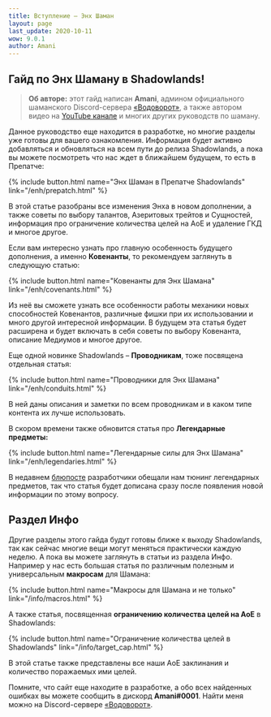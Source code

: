 ```yaml
---
title: Вступление – Энх Шаман
layout: page
last_update: 2020-10-11 
wow: 9.0.1
author: Amani
---
```

## Гайд по Энх Шаману в Shadowlands!

> **Об авторе:** этот гайд написан **Amani**, админом официального шаманского Discord-сервера [«Водоворот»](https://discord.gg/8Bag6kT), а также автором видео на [YouTube канале](https://youtube.com/channel/UC5IikzgR1TeED-DxPLqISHg) и многих других руководств по шаману. 

Данное руководство еще находится в разработке, но многие разделы уже готовы для вашего ознакомления. Информация будет активно добавляться и обновляться на всем пути до релиза Shadowlands, а пока вы можете посмотреть что нас ждет в ближайшем будущем, то есть в Препатче:

{% include button.html name="Энх Шаман в Препатче Shadowlands" link="/enh/prepatch.html" %}  

<p></p>

В этой статье разобраны все изменения Энха в новом дополнении, а также советы по выбору талантов, Азеритовых трейтов и Сущностей, информация про ограничение количества целей на АоЕ и удаление ГКД и многое другое.

Если вам интересно узнать про главную особенность будущего дополнения, а именно **Ковенанты**, то рекомендуем заглянуть в следующую статью:

{% include button.html name="Ковенанты для Энх Шамана" link="/enh/covenants.html" %}  

<p></p>

Из неё вы сможете узнать все особенности работы механики новых способностей Ковенантов, различные фишки при их использовании и много другой интересной информации. В будущем эта статья будет расширена и будет включать в себя советы по выбору Ковенанта, описание Медиумов и многое другое.

Еще одной новинке Shadowlands – **Проводникам**, тоже посвящена отдельная статья:

{% include button.html name="Проводники для Энх Шамана" link="/enh/conduits.html" %}

<p></p>

В ней даны описания и заметки по всем проводникам и в каком типе контента их лучше использовать.

В скором времени также обновится статья про **Легендарные предметы:**

{% include button.html name="Легендарные силы для Энх Шамана" link="/enh/legendaries.html" %}

<p></p>

В недавнем [блюпосте](https://www.wowhead.com/bluetracker?topic=190159&region=eu) разработчики обещали нам тюнинг легендарных предметов, так что статья будет дописана сразу после появления новой информации по этому вопросу.

## Раздел Инфо

Другие разделы этого гайда будут готовы ближе к выходу Shadowlands, так как сейчас многие вещи могут меняться практически каждую неделю. А пока вы можете заглянуть в  статьи из раздела Инфо. Например у нас есть большая статья по различным полезным и универсальным **макросам** для Шамана:

{% include button.html name="Макросы для Шамана и не только" link="/info/macros.html" %}

<p></p>

А также статья, посвященная **ограничению количества целей на АоЕ** в Shadowlands:

{% include button.html name="Ограничение количества целей в Shadowlands" link="/info/target_cap.html" %}

<p></p>

В этой статье также представлены все наши АоЕ заклинания и количество поражаемых ими целей.

Помните, что сайт еще находите в разработке, а обо всех найденных ошибках вы можете сообщить в дискорд **Amani#0001**. Найти меня можно на Discord-сервере [«Водоворот»](https://discord.gg/8Bag6kT).
